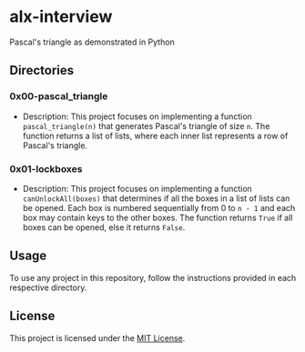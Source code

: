 # alx-interview
Pascal's triangle as demonstrated in Python

## Directories

### 0x00-pascal_triangle

- Description: This project focuses on implementing a function `pascal_triangle(n)` that generates Pascal's triangle of size `n`. The function returns a list of lists, where each inner list represents a row of Pascal's triangle. 

### 0x01-lockboxes

- Description: This project focuses on implementing a function `canUnlockAll(boxes)` that determines if all the boxes in a list of lists can be opened. Each box is numbered sequentially from 0 to `n - 1` and each box may contain keys to the other boxes. The function returns `True` if all boxes can be opened, else it returns `False`.

## Usage

To use any project in this repository, follow the instructions provided in each respective directory.

## License

This project is licensed under the [MIT License](LICENSE).